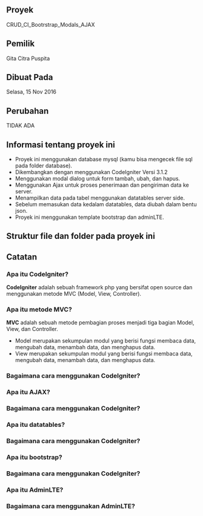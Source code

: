 <h2>Proyek</h2>
CRUD_CI_Bootrstrap_Modals_AJAX
<h2>Pemilik</h2>
Gita Citra Puspita
<h2>Dibuat Pada</h2>
Selasa, 15 Nov 2016

<h2>Perubahan</h2>
TIDAK ADA

<h2>Informasi tentang proyek ini</h2>
<ul>
	<li>Proyek ini menggunakan database mysql (kamu bisa mengecek file sql pada folder database).</li>
	<li>Dikembangkan dengan menggunakan CodeIgniter Versi 3.1.2</li>
	<li>Menggunakan modal dialog untuk form tambah, ubah, dan hapus.</li>
	<li>Menggunakan Ajax untuk proses penerimaan dan pengiriman data ke server.</li>
	<li>Menampilkan data pada tabel menggunakan datatables server side.</li>
	<li>Sebelum memasukan data kedalam datatables, data diubah dalam bentu json.</li>
	<li>Proyek ini menggunakan template bootstrap dan adminLTE.</li>
</ul>

<h2>Struktur file dan folder pada proyek ini</h2>
<ul>
</ul>

<h2>Catatan</h2>

<h3>Apa itu CodeIgniter?</h3>
<p>
	<b>CodeIgniter</b> adalah sebuah framework php yang bersifat open source dan menggunakan metode MVC (Model, View, Controller). 
</p>
<h3>Apa itu metode MVC?</h3>
<p>
	<b>MVC</b> adalah sebuah metode pembagian proses menjadi tiga bagian Model, View, dan Controller. 
	<ul>
		<li>Model merupakan sekumpulan modul yang berisi fungsi membaca data, mengubah data, menambah data, dan menghapus data.</li>
		<li>View merupakan sekumpulan modul yang berisi fungsi membaca data, mengubah data, menambah data, dan menghapus data.</li>
	</ul>
</p>
<h3>Bagaimana cara menggunakan CodeIgniter?</h3>
<h3>Apa itu AJAX?</h3>
<h3>Bagaimana cara menggunakan CodeIgniter?</h3>
<h3>Apa itu datatables?</h3>
<h3>Bagaimana cara menggunakan CodeIgniter?</h3>
<h3>Apa itu bootstrap?</h3>
<h3>Bagaimana cara menggunakan CodeIgniter?</h3>
<h3>Apa itu AdminLTE?</h3>
<h3>Bagaimana cara menggunakan AdminLTE?</h3>